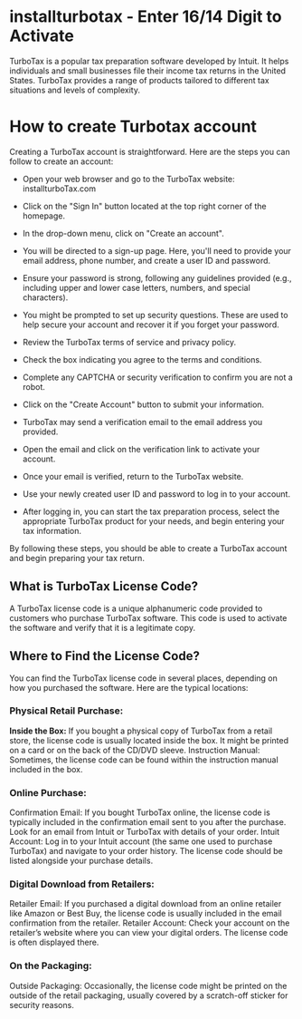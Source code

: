 # installturbotax - Enter 16/14 Digit to Activate

TurboTax is a popular tax preparation software developed by Intuit. It helps individuals and small businesses file their income tax returns in the United States. TurboTax provides a range of products tailored to different tax situations and levels of complexity.

# How to create Turbotax account

Creating a TurboTax account is straightforward. Here are the steps you can follow to create an account:

<ul><li>Open your web browser and go to the TurboTax website: installturboTax.com</li></ul>
<ul><li>Click on the "Sign In" button located at the top right corner of the homepage.</li></ul>
<ul><li>In the drop-down menu, click on "Create an account".</li></ul>
<ul><li>You will be directed to a sign-up page. Here, you'll need to provide your email address, phone number, and create a user ID and password.</li></ul>
<ul><li>Ensure your password is strong, following any guidelines provided (e.g., including upper and lower case letters, numbers, and special characters).</li></ul>
<ul><li>You might be prompted to set up security questions. These are used to help secure your account and recover it if you forget your password.</li></ul>
<ul><li>Review the TurboTax terms of service and privacy policy.</li></ul>
<ul><li>Check the box indicating you agree to the terms and conditions.</li></ul>
<ul><li>Complete any CAPTCHA or security verification to confirm you are not a robot.</li></ul>
<ul><li>Click on the "Create Account" button to submit your information.</li></ul>
<ul><li>TurboTax may send a verification email to the email address you provided.</li></ul>
<ul><li>Open the email and click on the verification link to activate your account.</li></ul>
<ul><li>Once your email is verified, return to the TurboTax website.</li></ul>
<ul><li>Use your newly created user ID and password to log in to your account.</li></ul>
<ul><li>After logging in, you can start the tax preparation process, select the appropriate TurboTax product for your needs, and begin entering your tax information.</li></ul>

By following these steps, you should be able to create a TurboTax account and begin preparing your tax return.

## What is TurboTax License Code?

A TurboTax license code is a unique alphanumeric code provided to customers who purchase TurboTax software. This code is used to activate the software and verify that it is a legitimate copy. 

## Where to Find the License Code?


You can find the TurboTax license code in several places, depending on how you purchased the software. Here are the typical locations:

### Physical Retail Purchase:

<b>Inside the Box:</b> If you bought a physical copy of TurboTax from a retail store, the license code is usually located inside the box. It might be printed on a card or on the back of the CD/DVD sleeve.
Instruction Manual: Sometimes, the license code can be found within the instruction manual included in the box.
### Online Purchase:

Confirmation Email: If you bought TurboTax online, the license code is typically included in the confirmation email sent to you after the purchase. Look for an email from Intuit or TurboTax with details of your order.
Intuit Account: Log in to your Intuit account (the same one used to purchase TurboTax) and navigate to your order history. The license code should be listed alongside your purchase details.
### Digital Download from Retailers:

Retailer Email: If you purchased a digital download from an online retailer like Amazon or Best Buy, the license code is usually included in the email confirmation from the retailer.
Retailer Account: Check your account on the retailer’s website where you can view your digital orders. The license code is often displayed there.
### On the Packaging:

Outside Packaging: Occasionally, the license code might be printed on the outside of the retail packaging, usually covered by a scratch-off sticker for security reasons.
